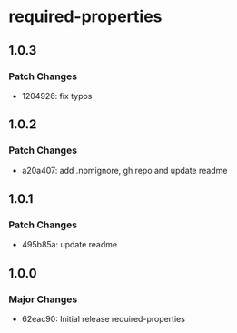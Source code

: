 # required-properties

## 1.0.3

### Patch Changes

- 1204926: fix typos

## 1.0.2

### Patch Changes

- a20a407: add .npmignore, gh repo and update readme

## 1.0.1

### Patch Changes

- 495b85a: update readme

## 1.0.0

### Major Changes

- 62eac90: Initial release required-properties
